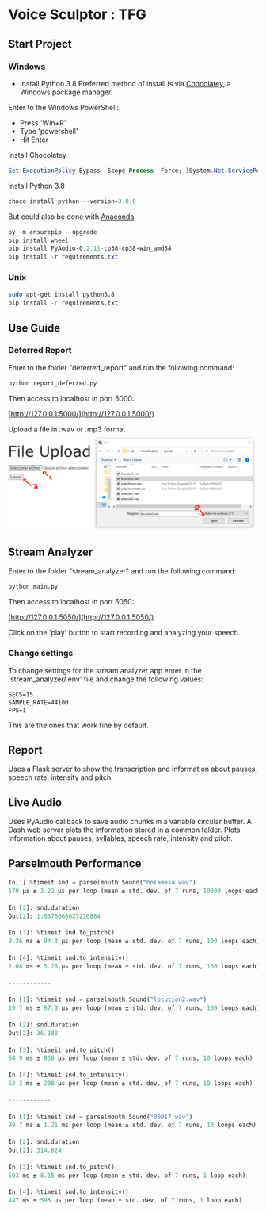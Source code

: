 # Voice Sculptor : TFG

## Start Project

### Windows

- Install Python 3.8
Preferred method of install is via [Chocolatey](https://chocolatey.org/install), a Windows package manager.

Enter to the Windows PowerShell:

- Press 'Win+R'
- Type 'powershell'
- Hit Enter

Install Chocolatey

```powershell
Set-ExecutionPolicy Bypass -Scope Process -Force; [System.Net.ServicePointManager]::SecurityProtocol = [System.Net.ServicePointManager]::SecurityProtocol -bor 3072; iex ((New-Object System.Net.WebClient).DownloadString('https://community.chocolatey.org/install.ps1'))
```

Install Python 3.8

```powershell
choco install python --version=3.8.0
```

But could also be done with [Anaconda](https://www.anaconda.com/products/individual)

```powershell
py -m ensurepip --upgrade
pip install wheel
pip install PyAudio-0.2.11-cp38-cp38-win_amd64
pip install -r requirements.txt
```

### Unix

```bash
sudo apt-get install python3.8
pip install -r requirements.txt
```

## Use Guide

### Deferred Report

Enter to the folder "deferred_report" and run the following command:

```bash
python report_deferred.py
```

Then access to localhost in port 5000:

[http://127.0.0.1:5000/](http://127.0.0.1:5000/)

Upload a file in .wav or .mp3 format
![Alt text](images/use_guide_deferred.png)

## Stream Analyzer

Enter to the folder "stream_analyzer" and run the following command:

```bash
python main.py
```

Then access to localhost in port 5050:

[http://127.0.0.1:5050/](http://127.0.0.1:5050/)

Click on the 'play' button to start recording and analyzing your speech.

### Change settings

To change settings for the stream analyzer app enter in the 'stream_analyzer/.env' file and change the following values:

```env
SECS=15
SAMPLE_RATE=44100
FPS=1
```

This are the ones that work fine by default.

## Report

Uses a Flask server to show the transcription and information about pauses, speech rate, intensity and pitch.

## Live Audio

Uses PyAudio callback to save audio chunks in a variable circular buffer.
A Dash web server plots the information stored in a common folder. Plots information about pauses, syllables, speech rate, intensity and pitch.

## Parselmouth Performance

```python
In[1] %timeit snd = parselmouth.Sound("holamesa.wav")
170 µs ± 3.22 µs per loop (mean ± std. dev. of 7 runs, 10000 loops each)

In [2]: snd.duration
Out[2]: 1.6370068027210884

In [3]: %timeit snd.to_pitch()
9.26 ms ± 94.3 µs per loop (mean ± std. dev. of 7 runs, 100 loops each)

In [4]: %timeit snd.to_intensity()
2.08 ms ± 5.26 µs per loop (mean ± std. dev. of 7 runs, 100 loops each)

------------

In [1]: %timeit snd = parselmouth.Sound("locucion2.wav")
10.7 ms ± 87.9 µs per loop (mean ± std. dev. of 7 runs, 100 loops each)

In [2]: snd.duration
Out[2]: 36.288

In [3]: %timeit snd.to_pitch()
64.9 ms ± 866 µs per loop (mean ± std. dev. of 7 runs, 10 loops each)

In [4]: %timeit snd.to_intensity()
52.3 ms ± 208 µs per loop (mean ± std. dev. of 7 runs, 10 loops each)

------------

In [1]: %timeit snd = parselmouth.Sound("00017.wav")
99.7 ms ± 1.21 ms per loop (mean ± std. dev. of 7 runs, 10 loops each)

In [2]: snd.duration
Out[2]: 314.624

In [3]: %timeit snd.to_pitch()
503 ms ± 8.15 ms per loop (mean ± std. dev. of 7 runs, 1 loop each)

In [4]: %timeit snd.to_intensity()
447 ms ± 595 µs per loop (mean ± std. dev. of 7 runs, 1 loop each)
```
